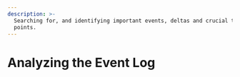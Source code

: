 ```yaml
---
description: >-
  Searching for, and identifying important events, deltas and crucial time
  points.
---
```


# Analyzing the Event Log

